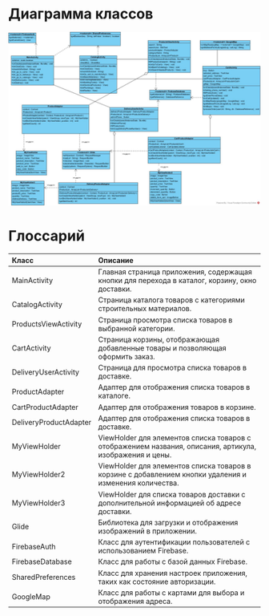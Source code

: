 # Диаграмма классов  

![Диаграмма классов](https://github.com/WadimAndrianov/mobapp/blob/main/Diagrams/images/Class%20MobApp.png) 

# Глоссарий

| Класс | Описание |
|:---|:---|
| MainActivity | Главная страница приложения, содержащая кнопки для перехода в каталог, корзину, окно доставки. |
| CatalogActivity | Страница каталога товаров с категориями строительных материалов. |
| ProductsViewActivity | Страница просмотра списка товаров в выбранной категории. |
| CartActivity | Страница корзины, отображающая добавленные товары и позволяющая оформить заказ. |
| DeliveryUserActivity | Страница для просмотра списка товаров в доставке. |
| ProductAdapter | Адаптер для отображения списка товаров в каталоге. |
| CartProductAdapter | Адаптер для отображения товаров в корзине. |
| DeliveryProductAdapter | Адаптер для отображения списка товаров в доставке. |
| MyViewHolder | ViewHolder для элементов списка товаров с отображением названия, описания, артикула, изображения и цены. |
| MyViewHolder2 | ViewHolder для элементов списка товаров в корзине с добавлением кнопки удаления и изменения количества. |
| MyViewHolder3 | ViewHolder для списка товаров доставки с дополнительной информацией об адресе доставки. |
| Glide | Библиотека для загрузки и отображения изображений в приложении. |
| FirebaseAuth | Класс для аутентификации пользователей с использованием Firebase. |
| FirebaseDatabase | Класс для работы с базой данных Firebase. |
| SharedPreferences | Класс для хранения настроек приложения, таких как состояние авторизации. |
| GoogleMap | Класс для работы с картами для выбора и отображения адреса. |
